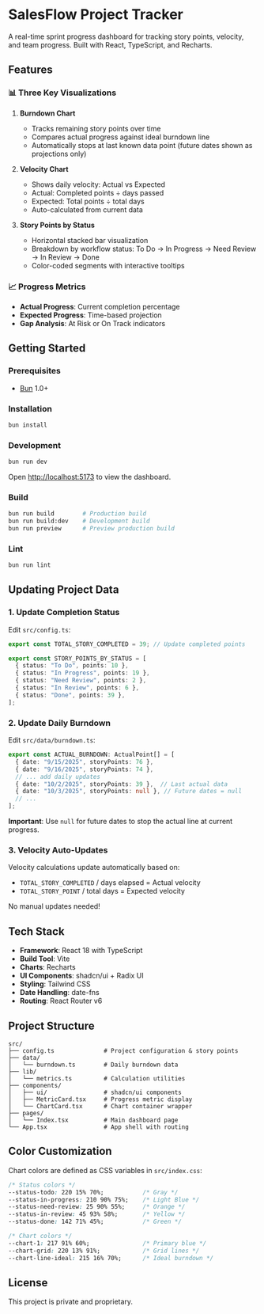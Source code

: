 # SalesFlow Project Tracker

A real-time sprint progress dashboard for tracking story points, velocity, and team progress. Built with React, TypeScript, and Recharts.

## Features

### 📊 Three Key Visualizations

1. **Burndown Chart**
   - Tracks remaining story points over time
   - Compares actual progress against ideal burndown line
   - Automatically stops at last known data point (future dates shown as projections only)

2. **Velocity Chart**
   - Shows daily velocity: Actual vs Expected
   - Actual: Completed points ÷ days passed
   - Expected: Total points ÷ total days
   - Auto-calculated from current data

3. **Story Points by Status**
   - Horizontal stacked bar visualization
   - Breakdown by workflow status: To Do → In Progress → Need Review → In Review → Done
   - Color-coded segments with interactive tooltips

### 📈 Progress Metrics

- **Actual Progress**: Current completion percentage
- **Expected Progress**: Time-based projection
- **Gap Analysis**: At Risk or On Track indicators

## Getting Started

### Prerequisites

- [Bun](https://bun.sh) 1.0+

### Installation

```bash
bun install
```

### Development

```bash
bun run dev
```

Open [http://localhost:5173](http://localhost:5173) to view the dashboard.

### Build

```bash
bun run build        # Production build
bun run build:dev    # Development build
bun run preview      # Preview production build
```

### Lint

```bash
bun run lint
```

## Updating Project Data

### 1. Update Completion Status

Edit `src/config.ts`:

```typescript
export const TOTAL_STORY_COMPLETED = 39; // Update completed points

export const STORY_POINTS_BY_STATUS = [
  { status: "To Do", points: 10 },
  { status: "In Progress", points: 19 },
  { status: "Need Review", points: 2 },
  { status: "In Review", points: 6 },
  { status: "Done", points: 39 },
];
```

### 2. Update Daily Burndown

Edit `src/data/burndown.ts`:

```typescript
export const ACTUAL_BURNDOWN: ActualPoint[] = [
  { date: "9/15/2025", storyPoints: 76 },
  { date: "9/16/2025", storyPoints: 74 },
  // ... add daily updates
  { date: "10/2/2025", storyPoints: 39 },  // Last actual data
  { date: "10/3/2025", storyPoints: null }, // Future dates = null
  // ...
];
```

**Important**: Use `null` for future dates to stop the actual line at current progress.

### 3. Velocity Auto-Updates

Velocity calculations update automatically based on:
- `TOTAL_STORY_COMPLETED` / days elapsed = Actual velocity
- `TOTAL_STORY_POINT` / total days = Expected velocity

No manual updates needed!

## Tech Stack

- **Framework**: React 18 with TypeScript
- **Build Tool**: Vite
- **Charts**: Recharts
- **UI Components**: shadcn/ui + Radix UI
- **Styling**: Tailwind CSS
- **Date Handling**: date-fns
- **Routing**: React Router v6

## Project Structure

```
src/
├── config.ts              # Project configuration & story points
├── data/
│   └── burndown.ts        # Daily burndown data
├── lib/
│   └── metrics.ts         # Calculation utilities
├── components/
│   ├── ui/                # shadcn/ui components
│   ├── MetricCard.tsx     # Progress metric display
│   └── ChartCard.tsx      # Chart container wrapper
├── pages/
│   └── Index.tsx          # Main dashboard page
└── App.tsx                # App shell with routing
```

## Color Customization

Chart colors are defined as CSS variables in `src/index.css`:

```css
/* Status colors */
--status-todo: 220 15% 70%;           /* Gray */
--status-in-progress: 210 90% 75%;    /* Light Blue */
--status-need-review: 25 90% 55%;     /* Orange */
--status-in-review: 45 93% 58%;       /* Yellow */
--status-done: 142 71% 45%;           /* Green */

/* Chart colors */
--chart-1: 217 91% 60%;               /* Primary blue */
--chart-grid: 220 13% 91%;            /* Grid lines */
--chart-line-ideal: 215 16% 70%;      /* Ideal burndown */
```

## License

This project is private and proprietary.
